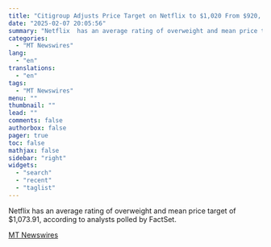 ```yaml
---
title: "Citigroup Adjusts Price Target on Netflix to $1,020 From $920, Keeps Neutral Rating"
date: "2025-02-07 20:05:56"
summary: "Netflix  has an average rating of overweight and mean price target of $1,073.91, according to analysts polled by FactSet."
categories:
  - "MT Newswires"
lang:
  - "en"
translations:
  - "en"
tags:
  - "MT Newswires"
menu: ""
thumbnail: ""
lead: ""
comments: false
authorbox: false
pager: true
toc: false
mathjax: false
sidebar: "right"
widgets:
  - "search"
  - "recent"
  - "taglist"
---
```


Netflix has an average rating of overweight and mean price target of $1,073.91, according to analysts polled by FactSet.

[MT Newswires](https://www.tradingview.com/news/mtnewswires.com:20250207:A3312327:0/)
